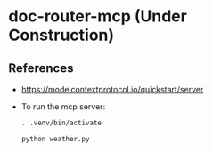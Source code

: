 # doc-router-mcp (Under Construction)

## References
* https://modelcontextprotocol.io/quickstart/server

* To run the mcp server:
  ```bash
  . .venv/bin/activate
  
  python weather.py
  ```
